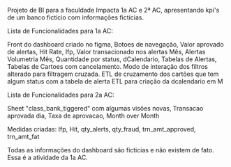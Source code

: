 Projeto de BI para a faculdade Impacta 1a AC e 2ª AC, apresentando kpi's de um banco ficticio com informações ficticias.

Lista de Funcionalidades para 1a AC:

  Front do dashboard criado no figma,
  Botoes de navegação,
  Valor aprovado de alertas,
  Hit Rate,
  Ifp,
  Valor transacionado nos alertas Mês,
  Alertas Volumetria Mês,
  Quantidade por status,
  dCalendario, Tabelas de Alertas, Tabelas de Cartoes com cancelamento.
  Modo de interação dos filtros alterado para filtragem cruzada.
  ETL de cruzamento dos cartões que tem algum status com a tabela de alerta
  ETL para criação da dcalendario em M

Lista de Funcionalidades para 2a AC:

  Sheet "class_bank_tiggered" com algumas visões novas,
  Transacao aprovada dia,
  Taxa de aprovacao,
  Month over Month

  Medidas criadas: Ifp, Hit, qty_alerts, qty_fraud, trn_amt_approved, trn_amt_fat

  Todas as informações do dashboard são ficticias e não existem de fato.
  Essa é a atividade da 1a AC.
